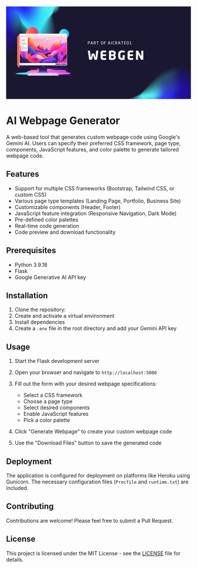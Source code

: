 ![Webgen banner](webgengithub.jpg)

# AI Webpage Generator

A web-based tool that generates custom webpage code using Google's Gemini AI. Users can specify their preferred CSS framework, page type, components, JavaScript features, and color palette to generate tailored webpage code.

## Features

- Support for multiple CSS frameworks (Bootstrap, Tailwind CSS, or custom CSS)
- Various page type templates (Landing Page, Portfolio, Business Site)
- Customizable components (Header, Footer)
- JavaScript feature integration (Responsive Navigation, Dark Mode)
- Pre-defined color palettes
- Real-time code generation
- Code preview and download functionality

## Prerequisites

- Python 3.9.18
- Flask
- Google Generative AI API key

## Installation

1. Clone the repository:
2. Create and activate a virtual environment
3. Install dependencies
4. Create a `.env` file in the root directory and add your Gemini API key

## Usage

1. Start the Flask development server

2. Open your browser and navigate to `http://localhost:5000`

3. Fill out the form with your desired webpage specifications:
   - Select a CSS framework
   - Choose a page type
   - Select desired components
   - Enable JavaScript features
   - Pick a color palette

4. Click "Generate Webpage" to create your custom webpage code

5. Use the "Download Files" button to save the generated code

## Deployment

The application is configured for deployment on platforms like Heroku using Gunicorn. The necessary configuration files (`Procfile` and `runtime.txt`) are included.

## Contributing

Contributions are welcome! Please feel free to submit a Pull Request.

## License

This project is licensed under the MIT License - see the [LICENSE](LICENSE) file for details.
